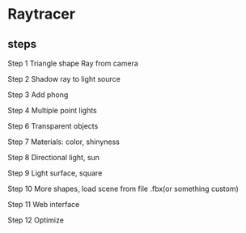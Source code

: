 # Raytracer

## steps

Step 1 
Triangle shape
Ray from camera

Step 2
Shadow ray to light source

Step 3
Add phong

Step 4
Multiple point lights

Step 6
Transparent objects

Step 7 
Materials: color, shinyness

Step 8
Directional light, sun

Step 9 
Light surface, square

Step 10
More shapes, load scene from file .fbx(or something custom)

Step 11
Web interface

Step 12
Optimize

